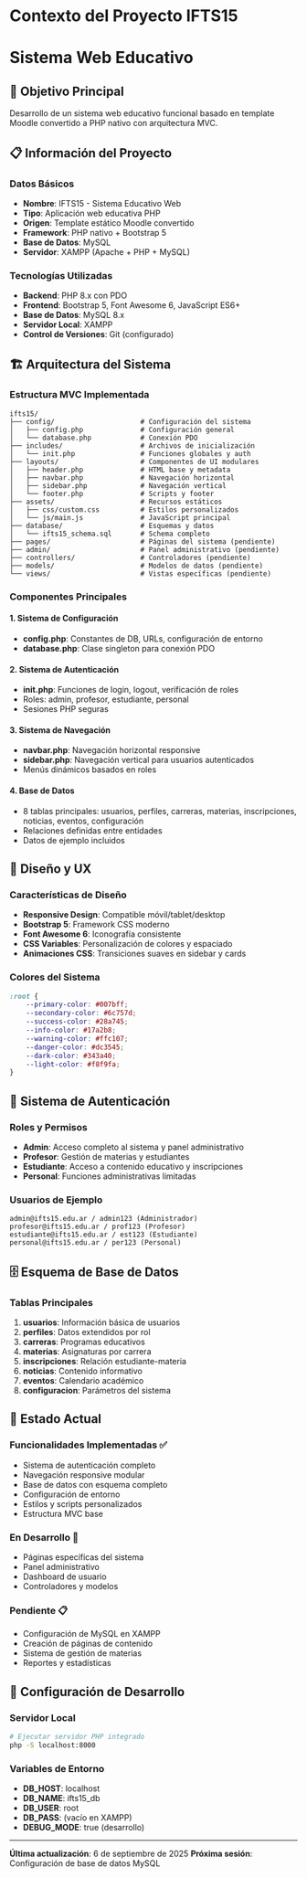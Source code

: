 # Contexto del Proyecto IFTS15
# Sistema Web Educativo

## 🎯 Objetivo Principal
Desarrollo de un sistema web educativo funcional basado en template Moodle convertido a PHP nativo con arquitectura MVC.

## 📋 Información del Proyecto

### Datos Básicos
- **Nombre**: IFTS15 - Sistema Educativo Web
- **Tipo**: Aplicación web educativa PHP
- **Origen**: Template estático Moodle convertido
- **Framework**: PHP nativo + Bootstrap 5
- **Base de Datos**: MySQL
- **Servidor**: XAMPP (Apache + PHP + MySQL)

### Tecnologías Utilizadas
- **Backend**: PHP 8.x con PDO
- **Frontend**: Bootstrap 5, Font Awesome 6, JavaScript ES6+
- **Base de Datos**: MySQL 8.x
- **Servidor Local**: XAMPP
- **Control de Versiones**: Git (configurado)

## 🏗️ Arquitectura del Sistema

### Estructura MVC Implementada
```
ifts15/
├── config/                     # Configuración del sistema
│   ├── config.php              # Configuración general
│   └── database.php            # Conexión PDO
├── includes/                   # Archivos de inicialización
│   └── init.php                # Funciones globales y auth
├── layouts/                    # Componentes de UI modulares
│   ├── header.php              # HTML base y metadata
│   ├── navbar.php              # Navegación horizontal
│   ├── sidebar.php             # Navegación vertical
│   └── footer.php              # Scripts y footer
├── assets/                     # Recursos estáticos
│   ├── css/custom.css          # Estilos personalizados
│   └── js/main.js              # JavaScript principal
├── database/                   # Esquemas y datos
│   └── ifts15_schema.sql       # Schema completo
├── pages/                      # Páginas del sistema (pendiente)
├── admin/                      # Panel administrativo (pendiente)
├── controllers/                # Controladores (pendiente)
├── models/                     # Modelos de datos (pendiente)
└── views/                      # Vistas específicas (pendiente)
```

### Componentes Principales

#### 1. Sistema de Configuración
- **config.php**: Constantes de DB, URLs, configuración de entorno
- **database.php**: Clase singleton para conexión PDO

#### 2. Sistema de Autenticación
- **init.php**: Funciones de login, logout, verificación de roles
- Roles: admin, profesor, estudiante, personal
- Sesiones PHP seguras

#### 3. Sistema de Navegación
- **navbar.php**: Navegación horizontal responsive
- **sidebar.php**: Navegación vertical para usuarios autenticados
- Menús dinámicos basados en roles

#### 4. Base de Datos
- 8 tablas principales: usuarios, perfiles, carreras, materias, inscripciones, noticias, eventos, configuración
- Relaciones definidas entre entidades
- Datos de ejemplo incluidos

## 🎨 Diseño y UX

### Características de Diseño
- **Responsive Design**: Compatible móvil/tablet/desktop
- **Bootstrap 5**: Framework CSS moderno
- **Font Awesome 6**: Iconografía consistente
- **CSS Variables**: Personalización de colores y espaciado
- **Animaciones CSS**: Transiciones suaves en sidebar y cards

### Colores del Sistema
```css
:root {
    --primary-color: #007bff;
    --secondary-color: #6c757d;
    --success-color: #28a745;
    --info-color: #17a2b8;
    --warning-color: #ffc107;
    --danger-color: #dc3545;
    --dark-color: #343a40;
    --light-color: #f8f9fa;
}
```

## 🔐 Sistema de Autenticación

### Roles y Permisos
- **Admin**: Acceso completo al sistema y panel administrativo
- **Profesor**: Gestión de materias y estudiantes
- **Estudiante**: Acceso a contenido educativo y inscripciones
- **Personal**: Funciones administrativas limitadas

### Usuarios de Ejemplo
```
admin@ifts15.edu.ar / admin123 (Administrador)
profesor@ifts15.edu.ar / prof123 (Profesor)
estudiante@ifts15.edu.ar / est123 (Estudiante)
personal@ifts15.edu.ar / per123 (Personal)
```

## 🗄️ Esquema de Base de Datos

### Tablas Principales
1. **usuarios**: Información básica de usuarios
2. **perfiles**: Datos extendidos por rol
3. **carreras**: Programas educativos
4. **materias**: Asignaturas por carrera
5. **inscripciones**: Relación estudiante-materia
6. **noticias**: Contenido informativo
7. **eventos**: Calendario académico
8. **configuracion**: Parámetros del sistema

## 🚀 Estado Actual

### Funcionalidades Implementadas ✅
- Sistema de autenticación completo
- Navegación responsive modular
- Base de datos con esquema completo
- Configuración de entorno
- Estilos y scripts personalizados
- Estructura MVC base

### En Desarrollo 🔄
- Páginas específicas del sistema
- Panel administrativo
- Dashboard de usuario
- Controladores y modelos

### Pendiente 📋
- Configuración de MySQL en XAMPP
- Creación de páginas de contenido
- Sistema de gestión de materias
- Reportes y estadísticas

## 🔧 Configuración de Desarrollo

### Servidor Local
```bash
# Ejecutar servidor PHP integrado
php -S localhost:8000
```

### Variables de Entorno
- **DB_HOST**: localhost
- **DB_NAME**: ifts15_db
- **DB_USER**: root
- **DB_PASS**: (vacío en XAMPP)
- **DEBUG_MODE**: true (desarrollo)

---

**Última actualización**: 6 de septiembre de 2025
**Próxima sesión**: Configuración de base de datos MySQL
